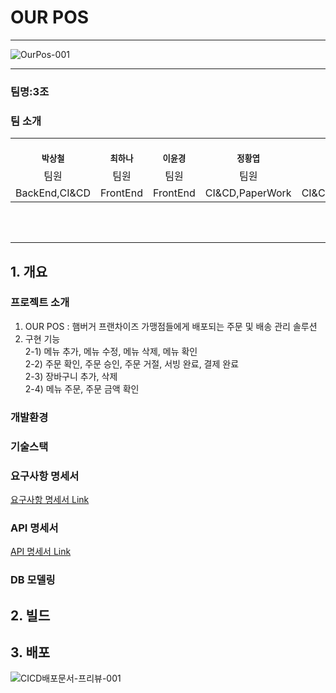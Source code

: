 # OUR POS

<hr>

![OurPos-001](https://github.com/beyond-sw-camp/be05-4th-3team-Our-POS/assets/156383201/ac367a79-e04b-4a06-a6e5-c12b2723fb76)



<hr>

### 팀명:3조
### 팀 소개
<table>
  <tbody>
    <tr>
      <td align="center"><br /><sub><b>박상철</b></sub></a><br /></td>
      <td align="center"><br /><sub><b>최하나</b></sub></a><br /></td>
      <td align="center"><br /><sub><b>이윤경 </b></sub></a><br /></td>
      <td align="center"><br /><sub><b>정황엽</b></sub></a><br /></td>
      <td align="center"><br /><sub><b>신민형</b></sub></a><br /></td>
    </tr>
    <tr>
        <td align="center">팀원</td>
        <td align="center">팀원</td>
        <td align="center">팀원</td>
        <td align="center">팀원</td>
        <td align="center">팀원</td>
    </tr>
    <tr>
        <td align="center">BackEnd,CI&CD</td>
        <td align="center">FrontEnd</td>
        <td align="center">FrontEnd</td>
        <td align="center">CI&CD,PaperWork</td>
        <td align="center">CI&CD,PaperWork</td>
    </tr>
  </tbody>
</table>
<br/><br/>


<hr>

## 1. 개요
### 프로젝트 소개 
1. OUR POS : 햄버거 프랜차이즈 가맹점들에게 배포되는 주문 및 배송 관리 솔루션 <br>
2. 구현 기능 <br/>
   2-1) 메뉴 추가, 메뉴 수정, 메뉴 삭제, 메뉴 확인 <br/>
   2-2) 주문 확인, 주문 승인, 주문 거절, 서빙 완료, 결제 완료 <br/>
   2-3) 장바구니 추가, 삭제  <br/>
   2-4) 메뉴 주문, 주문 금액 확인
### 개발환경
### 기술스택
### 요구사항 명세서
[ 요구사항 명세서 Link ](https://github.com/beyond-sw-camp/be05-4th-3team-Our-POS/wiki/%EC%9A%94%EA%B5%AC%EC%82%AC%ED%95%AD-%EB%AA%85%EC%84%B8%EC%84%9C)
### API 명세서
[ API 명세서 Link ](https://github.com/beyond-sw-camp/be05-4th-3team-Our-POS/wiki/API-%EB%AA%85%EC%84%B8%EC%84%9C)
### DB 모델링

## 2. 빌드

## 3. 배포
![CICD배포문서-프리뷰-001](https://github.com/beyond-sw-camp/be05-4th-3team-Our-POS/assets/156383201/845c10f0-a368-4546-8b89-455a02c767b0)
